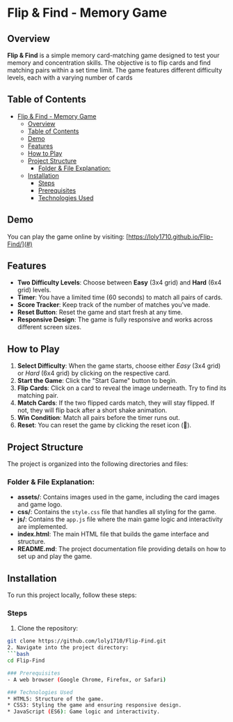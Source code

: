 # Flip & Find - Memory Game

## Overview

**Flip & Find** is a simple memory card-matching game designed to test your memory and concentration skills. The objective is to flip cards and find matching pairs within a set time limit. The game features different difficulty levels, each with a varying number of cards


## Table of Contents
- [Flip \& Find - Memory Game](#flip--find---memory-game)
  - [Overview](#overview)
  - [Table of Contents](#table-of-contents)
  - [Demo](#demo)
  - [Features](#features)
  - [How to Play](#how-to-play)
  - [Project Structure](#project-structure)
    - [Folder \& File Explanation:](#folder--file-explanation)
  - [Installation](#installation)
    - [Steps](#steps)
    - [Prerequisites](#prerequisites)
    - [Technologies Used](#technologies-used)

## Demo

You can play the game online by visiting: [https://loly1710.github.io/Flip-Find/](#)

## Features

- **Two Difficulty Levels**: Choose between **Easy** (3x4 grid) and **Hard** (6x4 grid) levels.
- **Timer**: You have a limited time (60 seconds) to match all pairs of cards.
- **Score Tracker**: Keep track of the number of matches you've made.
- **Reset Button**: Reset the game and start fresh at any time.
- **Responsive Design**: The game is fully responsive and works across different screen sizes.

## How to Play

1. **Select Difficulty**: When the game starts, choose either *Easy* (3x4 grid) or *Hard* (6x4 grid) by clicking on the respective card.
2. **Start the Game**: Click the "Start Game" button to begin.
3. **Flip Cards**: Click on a card to reveal the image underneath. Try to find its matching pair.
4. **Match Cards**: If the two flipped cards match, they will stay flipped. If not, they will flip back after a short shake animation.
5. **Win Condition**: Match all pairs before the timer runs out.
6. **Reset**: You can reset the game by clicking the reset icon (🔄).


  ## Project Structure
The project is organized into the following directories and files:
### Folder & File Explanation:
- **assets/**: Contains images used in the game, including the card images and game logo.
- **css/**: Contains the `style.css` file that handles all styling for the game.
- **js/**: Contains the `app.js` file where the main game logic and interactivity are implemented.
- **index.html**: The main HTML file that builds the game interface and structure.
- **README.md**: The project documentation file providing details on how to set up and play the game.


## Installation
To run this project locally, follow these steps:
### Steps
 1. Clone the repository:
   ```bash
   git clone https://github.com/loly1710/Flip-Find.git
2. Navigate into the project directory:
   ```bash
   cd Flip-Find

### Prerequisites
- A web browser (Google Chrome, Firefox, or Safari)

### Technologies Used
* HTML5: Structure of the game.
* CSS3: Styling the game and ensuring responsive design.
* JavaScript (ES6): Game logic and interactivity.
 

